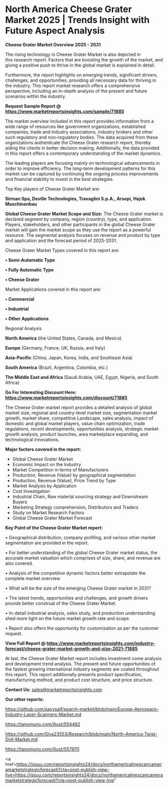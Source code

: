 # North America Cheese Grater Market 2025 | Trends Insight with Future Aspect Analysis

<Strong> Cheese Grater Market Overview 2025 - 2031</strong>

The rising technology in Cheese Grater Market is also depicted in this research report. Factors that are boosting the growth of the market, and giving a positive push to thrive in the global market is explained in detail.

Furthermore, the report highlights on emerging trends, significant drivers, challenges, and opportunities, providing all necessary data for thriving in the industry. This report market research offers a comprehensive perspective, including an in-depth analysis of the present and future scenarios within the industry.

<strong>Request Sample Report @ <a href=https://www.marketreportsinsights.com/sample/71885>https://www.marketreportsinsights.com/sample/71885</a></strong>

The market overview included in this report provides information from a wide range of resources like government organizations, established companies, trade and industry associations, industry brokers and other such regulatory and non-regulatory bodies. The data acquired from these organizations authenticate the Cheese Grater research report, thereby aiding the clients in better decision making. Additionally, the data provided in this report offers a contemporary understanding of the market dynamics.

The leading players are focusing mainly on technological advancements in order to improve efficiency. The long-term development patterns for this market can be captured by continuing the ongoing process improvements and financial stability to invest in the best strategies.

Top Key players of Cheese Grater Market are:

<strong>Sirman Spa, Deville Technologies, Travaglini S.p.A., Arsopi, Hajek Maschinenbau</strong>

<strong><b>Global Cheese Grater Market Scope and Size:</b></strong>
The Cheese Grater market is declared segment by company, region (country), type, and application. Players, stakeholders, and other participants in the global Cheese Grater market will gain the market scope as they use the report as a powerful resource. The segmental analysis focuses on revenue and product by type and application and the forecast period of 2025-2031.

Cheese Grater Market Types covered in this report are:

<strong>• Semi-Automatic Type

• Fully Automatic Type

• Cheese Grater</strong>

Market Applications covered in this report are:

<strong>• Commercial

• Industrial

• Other Applications</strong> 

Regional Analysis

<strong>North America</strong> (the United States, Canada, and Mexico)

<strong>Europe</strong> (Germany, France, UK, Russia, and Italy)

<strong>Asia-Pacific</strong> (China, Japan, Korea, India, and Southeast Asia)

<strong>South America</strong> (Brazil, Argentina, Colombia, etc.)

<strong>The Middle East and Africa</strong> (Saudi Arabia, UAE, Egypt, Nigeria, and South Africa)

<strong>Go For Interesting Discount Here: <a href=https://www.marketreportsinsights.com/discount/71885>https://www.marketreportsinsights.com/discount/71885</a></strong>

The Cheese Grater market report provides a detailed analysis of global market size, regional and country-level market size, segmentation market growth, market share, competitive Landscape, sales analysis, impact of domestic and global market players, value chain optimization, trade regulations, recent developments, opportunities analysis, strategic market growth analysis, product launches, area marketplace expanding, and technological innovations.

<strong><b>Major factors covered in the report:</b></strong>
<ul>
  <li>Global Cheese Grater Market </li>
  <li>Economic Impact on the Industry</li>
  <li>Market Competition in terms of Manufacturers</li>
  <li>Production, Revenue (Value) by geographical segmentation</li>
  <li>Production, Revenue (Value), Price Trend by Type</li>
  <li>Market Analysis by Application</li>
  <li>Cost Investigation</li>
  <li>Industrial Chain, Raw material sourcing strategy and Downstream Buyers</li>
  <li>Marketing Strategy comprehension, Distributors and Traders</li>
  <li>Study on Market Research Factors</li>
  <li>Global Cheese Grater Market Forecast</li>
</ul>

<strong><b>Key Point of the Cheese Grater Market report:</b></strong>

• Geographical distribution, company profiling, and various other market segmentation are provided in the report.

• For better understanding of the global Cheese Grater market status, the accurate market valuation which comprises of size, share, and revenue are also covered.

• Analysis of the competitive dynamic factors better extrapolate the complete market overview

• What will be the size of the emerging Cheese Grater market in 2031?

• The latest trends, opportunities and challenges, and growth drivers provide better construal of the Cheese Grater Market.

• In-detail industrial analysis, sales study, and production understanding shed more light on the future market growth rate and scope.

• Report also offers the opportunity for customization as per the customer request.

<strong><b>View Full Report @ <a href=https://www.marketreportsinsights.com/industry-forecast/cheese-grater-market-growth-and-size-2021-71885>https://www.marketreportsinsights.com/industry-forecast/cheese-grater-market-growth-and-size-2021-71885</a></b></strong>


At last, the Cheese Grater Market report includes investment come analysis and development trend analysis. The present and future opportunities of the fastest growing international industry segments are coated throughout this report. This report additionally presents product specification, manufacturing method, and product cost structure, and price structure.

<strong>Contact Us:</strong>
sales@marketreportsinsights.com

<strong>Our other reports:</strong>

<a href=https://github.com/sayysaif/search-market/blob/main/Europe-Aerospace-Industry-Laser-Scanners-Market.md>https://github.com/sayysaif/search-market/blob/main/Europe-Aerospace-Industry-Laser-Scanners-Market.md</a>

<a href=https://tanomuno.com/illust/554482>https://tanomuno.com/illust/554482</a>

<a href=https://github.com/Siya23553/Research/blob/main/North-America-Twist-Drill-Market.md>https://github.com/Siya23553/Research/blob/main/North-America-Twist-Drill-Market.md</a>

<a href=https://tanomuno.com/illust/557970>https://tanomuno.com/illust/557970</a>

<a href=https://issuu.com/reportsinsights24/docs/northamericalinescancameramarketstrategicforecasti?cta=post-publish-view-live>https://issuu.com/reportsinsights24/docs/northamericalinescancameramarketstrategicforecasti?cta=post-publish-view-live</a>"
